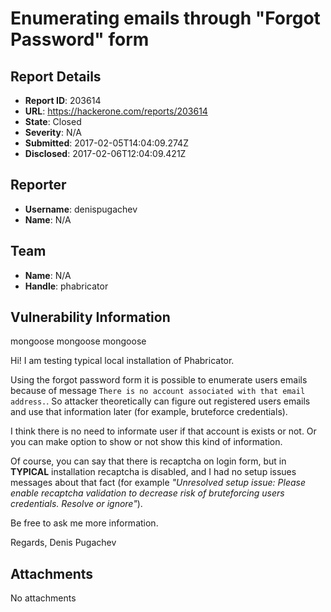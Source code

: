 # Enumerating emails through "Forgot Password" form

## Report Details
- **Report ID**: 203614
- **URL**: https://hackerone.com/reports/203614
- **State**: Closed
- **Severity**: N/A
- **Submitted**: 2017-02-05T14:04:09.274Z
- **Disclosed**: 2017-02-06T12:04:09.421Z

## Reporter
- **Username**: denispugachev
- **Name**: N/A

## Team
- **Name**: N/A
- **Handle**: phabricator

## Vulnerability Information
mongoose mongoose mongoose

Hi! I am testing typical local installation of Phabricator.

Using the forgot password form it is possible to enumerate users emails because of message `There is no account associated with that email address.`. So attacker theoretically can figure out registered users emails and use that information later (for example, bruteforce credentials).

I think there is no need to informate user if that account is exists or not. Or you can make option to show or not show this kind of information.

Of course, you can say that there is recaptcha on login form, but in **TYPICAL** installation recaptcha is disabled, and I had no setup issues messages about that fact (for example *"Unresolved setup issue: Please enable recaptcha validation to decrease risk of bruteforcing users credentials. Resolve or ignore"*).

Be free to ask me more information.

Regards, Denis Pugachev

## Attachments
No attachments
